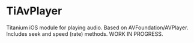 # TiAvPlayer
Titanium iOS module for playing audio. Based on AVFoundation/AVPlayer. Includes seek and speed (rate) methods. WORK IN PROGRESS. 
